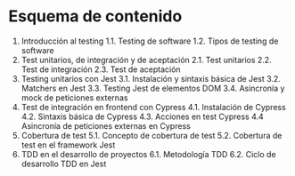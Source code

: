 # Esquema de contenido
  1. Introducción al testing
  1.1. Testing de software
  1.2. Tipos de testing de software
  2. Test unitarios, de integración y de aceptación
  2.1. Test unitarios
  2.2. Test de integración
  2.3. Test de aceptación
  3. Testing unitarios con Jest
  3.1. Instalación y sintaxis básica de Jest
  3.2. Matchers en Jest
  3.3. Testing Jest de elementos DOM
  3.4. Asincronía y mock de peticiones externas
  4. Test de integración en frontend con Cypress
  4.1. Instalación de Cypress
  4.2. Sintaxis básica de Cypress
  4.3. Acciones en test Cypress
  4.4 Asincronía de peticiones externas en Cypress
  5. Cobertura de test
  5.1. Concepto de cobertura de test
  5.2. Cobertura de test en el framework Jest
  6. TDD en el desarrollo de proyectos
  6.1. Metodología TDD
  6.2. Ciclo de desarrollo TDD en Jest
